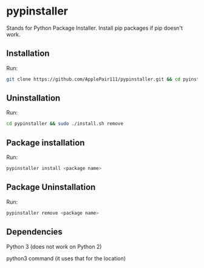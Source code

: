 # pypinstaller
Stands for Python Package Installer. Install pip packages if pip doesn't work.
## Installation
Run:
```bash
git clone https://github.com/ApplePair111/pypinstaller.git && cd pyinstaller && sudo ./installer.sh install
```
## Uninstallation
Run:
```bash
cd pypinstaller && sudo ./install.sh remove
```
## Package installation
Run:
```bash
pypinstaller install <package name>
```
## Package Uninstallation
Run:
```bash
pypinstaller remove <package name>
```
## Dependencies

Python 3 (does not work on Python 2) 

python3 command (it uses that for the location)
